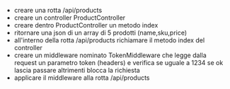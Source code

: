 - creare una rotta /api/products
- creare un controller ProductController
- creare dentro ProductController un metodo index
- ritornare una json di un array di 5 prodotti (name,sku,price)
- all'interno della rotta /api/products richiamare il metodo index del controller
- creare un middleware nominato TokenMiddleware che legge dalla request un parametro token (headers) e verifica se uguale a 1234 se ok lascia passare altrimenti blocca la richiesta
- applicare il middleware alla rotta /api/products
